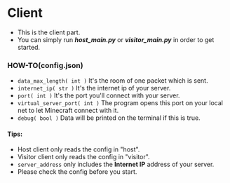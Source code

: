 # Client

* This is the client part.
* You can simply run **_host_main.py_** or **_visitor_main.py_** in order to get started.

### HOW-TO(config.json)

* `data_max_length( int )` It's the room of one packet which is sent.
* `internet_ip( str )` It's the internet ip of your server.
* `port( int )` It's the port you'll connect with your server.
* `virtual_server_port( int )` The program opens this port on your local net to let Minecraft connect with it.
* `debug( bool )` Data will be printed on the terminal if this is true.

#### Tips:

* Host client only reads the config in "host".
* Visitor client only reads the config in "visitor".
* `server_address` only includes the **Internet IP** address of your server.
* Please check the config before you start.